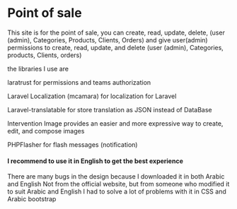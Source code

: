 
# Point of sale



This site is for the point of sale, you can create, read, update, delete, (user (admin), Categories, Products, Clients, Orders)
and give user(admin) permissions to create, read, update, and delete (user (admin), Categories, products, Clients, orders)


the libraries I use are

laratrust for permissions and teams authorization

Laravel Localization (mcamara) for localization for Laravel

Laravel-translatable for store translation as JSON instead of DataBase

Intervention Image provides an easier and more expressive way to create, edit, and compose images 

PHPFlasher for flash messages  (notification)


  <h4>I recommend to use it in English to get the best experience</h4>


There are many bugs in the design because I downloaded it in both Arabic and English
Not from the official website, but from someone who modified it to suit Arabic and English
I had to solve a lot of problems with it in CSS and Arabic bootstrap
